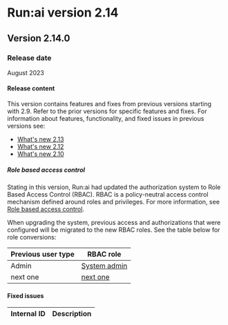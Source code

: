 # Run:ai version 2.14

## Version 2.14.0

### Release date

August 2023

#### Release content

This version contains features and fixes from previous versions starting with 2.9. Refer to the prior versions for specific features and fixes. For information about features, functionality, and fixed issues in previous versions see:

* [What's new 2.13](whats-new-2-13.md)
* [What's new 2.12](whats-new-2-12.md)
* [What's new 2.10](whats-new-2-10.md)
<!-- TODO RBAC RUN-7510/9002 and lots of others -->

##### Role based access control

Stating in this version, Run:ai had updated the authorization system to Role Based Access Control (RBAC). RBAC is a policy-neutral access control mechanism defined around roles and privileges. For more information, see [Role based access control](../admin/runai-setup/access-control/rbac.md#role-based-access-control).

When upgrading the system, previous access and authorizations that were configured will be migrated to the new RBAC roles. See the table below for role conversions:

| Previous user type | RBAC role |
| -- | -- |
| Admin | [System admin](../admin/runai-setup/access-control/rbac.md#roles) |
| next one | [next one](../admin/runai-setup/access-control/rbac.md#roles) |

<!-- RUN-8586/RUN-11777 -->
<!-- TODO add RUN-11777 docs to here and to the correct page as there are more config options -->

#### Fixed issues

| Internal ID | Description  |
| ---------------------------- | ---- |
